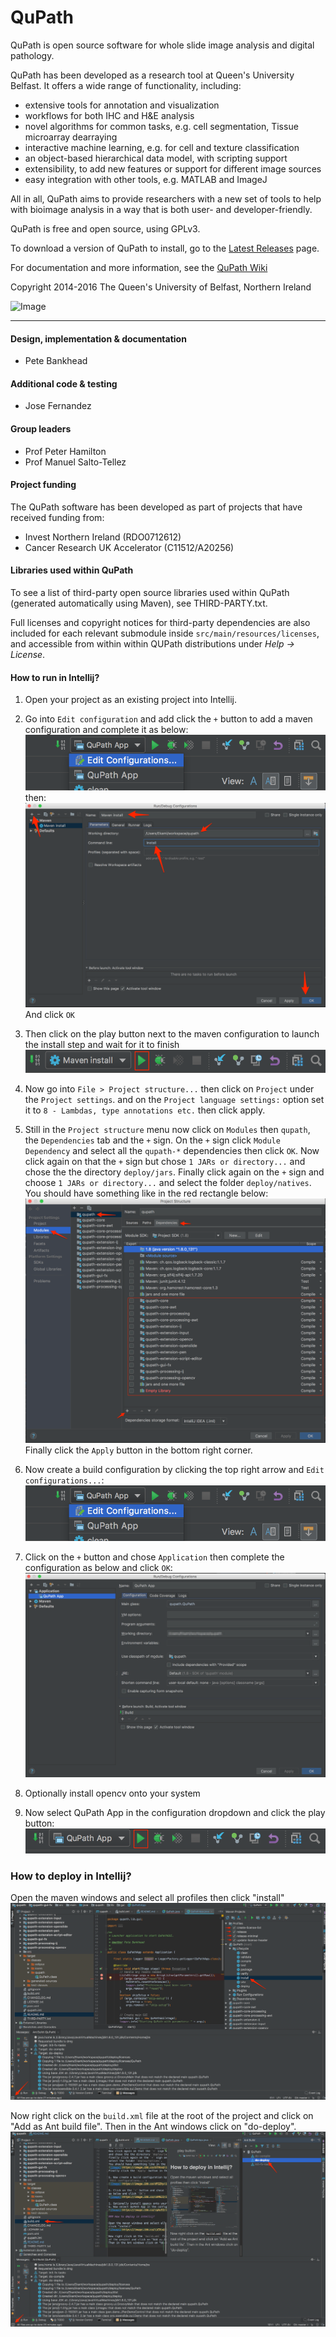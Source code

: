 QuPath
======

QuPath is open source software for whole slide image analysis and digital pathology.

QuPath has been developed as a research tool at Queen's University Belfast.  It offers a wide range of functionality, including:

* extensive tools for annotation and visualization
* workflows for both IHC and H&E analysis
* novel algorithms for common tasks, e.g. cell segmentation, Tissue microarray dearraying
* interactive machine learning, e.g. for cell and texture classification
* an object-based hierarchical data model, with scripting support
* extensibility, to add new features or support for different image sources
* easy integration with other tools, e.g. MATLAB and ImageJ

All in all, QuPath aims to provide researchers with a new set of tools to help with bioimage analysis in a way that is both user- and developer-friendly.

QuPath is free and open source, using GPLv3.

To download a version of QuPath to install, go to the [Latest Releases](https://github.com/qupath/qupath/releases/latest) page.

For documentation and more information, see the [QuPath Wiki](https://go.qub.ac.uk/qupath-docs)

Copyright 2014-2016 The Queen's University of Belfast, Northern Ireland

![Image](https://raw.githubusercontent.com/wiki/qupath/qupath/images/qupath_demo.jpg)

----

#### Design, implementation & documentation
* Pete Bankhead

#### Additional code & testing
* Jose Fernandez

#### Group leaders
* Prof Peter Hamilton
* Prof Manuel Salto-Tellez

#### Project funding
The QuPath software has been developed as part of projects that have received funding from:

* Invest Northern Ireland (RDO0712612)
* Cancer Research UK Accelerator (C11512/A20256)

#### Libraries used within QuPath
To see a list of third-party open source libraries used within QuPath (generated automatically using Maven), see THIRD-PARTY.txt.

Full licenses and copyright notices for third-party dependencies are also included for each relevant submodule inside ```src/main/resources/licenses```, and accessible from within within QUPath distributions under *Help &rarr; License*.


#### How to run in Intellij?

1. Open your project as an existing project into Intellij.
1. Go into `Edit configuration` and add click the `+` button to add a maven configuration
and complete it as below:
![Image](./images/idea2.png)
then:
![Image](./images/idea4.png)
And click `OK`
1. Then click on the play button next to the maven configuration to launch the install step and
wait for it to finish
![Image](./images/idea5.png)

1. Now go into `File > Project structure...` then click on `Project` under the `Project settings`.
and on the `Project language settings:` option set it to `8 - Lambdas, type annotations etc.`
then click apply.

1. Still in the `Project structure` menu now click on `Modules` then `qupath`, the
`Dependencies` tab and the `+` sign. On the `+` sign click `Module Dependency`
and select all the `qupath-*` dependencies then click `OK`.
Now click again on that the `+` sign but chose `1 JARs or directory...`
and chose the the directory `deploy/jars`.
Finally click again on the `+` sign and choose `1 JARs or directory...` and
select the folder `deploy/natives`.
You should have something like in the red rectangle below:
![Image](./images/idea1.png)
Finally click the `Apply` button in the bottom right corner.

1. Now create a build configuration by clicking the top right arrow and 
`Edit configurations...`:
![Image](./images/idea10.png)

1. Click on the `+` button and chose `Application` then complete the configuration
as below and click `OK`:
![Image](./images/idea3.png)

1. Optionally install opencv onto your system
1. Now select QuPath App in the configuration dropdown and click the play button:
![Image](./images/idea7.png)

### How to deploy in Intellij?

Open the maven windows and select all profiles then
click "install"
![Image](./images/idea8.png)

Now right click on the `build.xml` file at the root
of the project and click on "Add as Ant build file".
Then in the Ant windows click on "do-deploy".
![Image](./images/idea9.png)